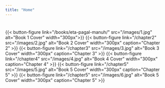 ```yaml
---
title: "Home"
---
```


#

#

{{< button-figure link="/books/eta-pagal-manuh/" src="/images/1.jpg" alt="Book 1 Cover" width="300px">}}
{{< button-figure link="/chapter2" src="/images/2.jpg" alt="Book 2 Cover" width="300px" caption="Chapter 2" >}}
{{< button-figure link="/chapter3" src="/images/3.jpg" alt="Book 3 Cover" width="300px" caption="Chapter 3" >}}
{{< button-figure link="/chapter4" src="/images/4.jpg" alt="Book 4 Cover" width="300px" caption="Chapter 4" >}}
{{< button-figure link="/chapter5" src="/images/5.jpg" alt="Book 5 Cover" width="300px" caption="Chapter 5" >}}
{{< button-figure link="/chapter5" src="/images/6.jpg" alt="Book 5 Cover" width="300px" caption="Chapter 5" >}}

